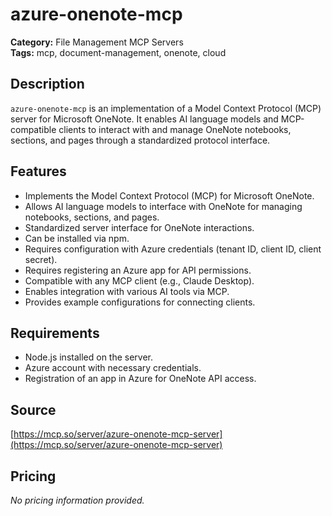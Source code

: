 # azure-onenote-mcp

**Category:** File Management MCP Servers  
**Tags:** mcp, document-management, onenote, cloud

## Description
`azure-onenote-mcp` is an implementation of a Model Context Protocol (MCP) server for Microsoft OneNote. It enables AI language models and MCP-compatible clients to interact with and manage OneNote notebooks, sections, and pages through a standardized protocol interface.

## Features
- Implements the Model Context Protocol (MCP) for Microsoft OneNote.
- Allows AI language models to interface with OneNote for managing notebooks, sections, and pages.
- Standardized server interface for OneNote interactions.
- Can be installed via npm.
- Requires configuration with Azure credentials (tenant ID, client ID, client secret).
- Requires registering an Azure app for API permissions.
- Compatible with any MCP client (e.g., Claude Desktop).
- Enables integration with various AI tools via MCP.
- Provides example configurations for connecting clients.

## Requirements
- Node.js installed on the server.
- Azure account with necessary credentials.
- Registration of an app in Azure for OneNote API access.

## Source
[https://mcp.so/server/azure-onenote-mcp-server](https://mcp.so/server/azure-onenote-mcp-server)

## Pricing
*No pricing information provided.*